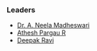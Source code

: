 ### Leaders
* [Dr. A. Neela Madheswari](mailto:neela.madheswari@owasp.org)
* [Athesh Pargau R](mailto:athesh.pargau@owasp.org)
* [Deepak Ravi](mailto:deepak.ravi@owasp.org)
